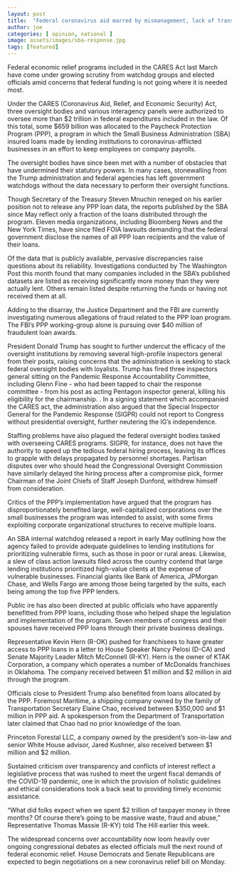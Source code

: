 ```yaml
---
layout: post
title:  "Federal coronavirus aid marred by mismanagement, lack of transparency"
author: joe
categories: [ opinion, national ]
image: assets/images/sba-response.jpg
tags: [featured]
---
```

Federal economic relief programs included in the CARES Act last March have come under growing scrutiny from watchdog groups and elected officials amid concerns that federal funding is not going where it is needed most.

Under the CARES (Coronavirus Aid, Relief, and Economic Security) Act, three oversight bodies and various interagency panels were authorized to oversee more than $2 trillion in federal expenditures included in the law. Of this total, some $659 billion was allocated to the Paycheck Protection Program (PPP), a program in which the Small Business Administration (SBA) insured loans made by lending institutions to coronavirus-afflicted businesses in an effort to keep employees on company payrolls. 

The oversight bodies have since been met with a number of obstacles that have undermined their statutory powers. In many cases, stonewalling from the Trump administration and federal agencies has left government watchdogs without the data necessary to perform their oversight functions. 

Though Secretary of the Treasury Steven Mnuchin reneged on his earlier position not to release any PPP loan data, the reports published by the SBA since May reflect only a fraction of the loans distributed through the program. Eleven media organizations, including Bloomberg News and the New York Times, have since filed FOIA lawsuits demanding that the federal government disclose the names of all PPP loan recipients and the value of their loans. 

Of the data that is publicly available, pervasive discrepancies raise questions about its reliability. Investigations conducted by The Washington Post this month found that many companies included in the SBA’s published datasets are listed as receiving significantly more money than they were actually lent. Others remain listed despite returning the funds or having not received them at all. 

Adding to the disarray, the Justice Department and the FBI are currently investigating numerous allegations of fraud related to the PPP loan program. The FBI’s PPP working-group alone is pursuing over $40 million of fraudulent loan awards.
	
President Donald Trump has sought to further undercut the efficacy of the oversight institutions by removing several high-profile inspectors general from their posts, raising concerns that the administration is seeking to stack federal oversight bodies with loyalists. Trump has fired three inspectors general sitting on the Pandemic Response Accountability Committee, including Glenn Fine - who had been tapped to chair the response committee - from his post as acting Pentagon inspector general, killing his eligibility for the chairmanship. . In a signing statement which accompanied the CARES act, the administration also argued that the Special Inspector General for the Pandemic Response (SIGPR) could not report to Congress without presidential oversight, further neutering the IG’s independence.

Staffing problems have also plagued the federal oversight bodies tasked with overseeing CARES programs. SIGPR, for instance, does not have the authority to speed up the tedious federal hiring process, leaving its offices to grapple with delays propagated by personnel shortages. Partisan disputes over who should head the Congressional Oversight Commission have similarly delayed the hiring process after a compromise pick, former Chairman of the Joint Chiefs of Staff Joseph Dunford, withdrew himself from consideration.  

Critics of the PPP’s implementation have argued that the program has disproportionately benefited large, well-capitalized corporations over the small businesses the program was intended to assist, with some firms exploiting corporate organizational structures to receive multiple loans. 

An SBA internal watchdog released a report in early May outlining how the agency failed to provide adequate guidelines to lending institutions for prioritizing vulnerable firms, such as those in poor or rural areas. Likewise, a slew of class action lawsuits filed across the country contend that large lending institutions prioritized high-value clients at the expense of vulnerable businesses. Financial giants like Bank of America, JPMorgan Chase, and Wells Fargo are among those being targeted by the suits, each being among the top five PPP lenders. 

Public ire has also been directed at public officials who have apparently benefitted from PPP loans, including those who helped shape the legislation and implementation of the program. 
Seven members of congress and their spouses have received PPP loans through their private business dealings. 

Representative Kevin Hern (R-OK) pushed for franchisees to have greater access to PPP loans in a letter to House Speaker Nancy Pelosi (D-CA) and Senate Majority Leader Mitch McConnell (R-KY). Hern is the owner of KTAK Corporation, a company which operates a number of McDonalds franchises in Oklahoma. The company received between $1 million and $2 million in aid through the program. 

Officials close to President Trump also benefited from loans allocated by the PPP. Foremost Maritime, a shipping company owned by the family of Transportation Secretary Elaine Chao, received between $350,000 and $1 million in PPP aid. A spokesperson from the Department of Transportation later claimed that Chao had no prior knowledge of the loan. 

Princeton Forestal LLC, a company owned by the president’s son-in-law and senior White House advisor, Jared Kushner, also received between $1 million and $2 million.

Sustained criticism over transparency and conflicts of interest reflect a legislative process that was rushed to meet the urgent fiscal demands of the COVID-19 pandemic, one in which the provision of holistic guidelines and ethical considerations took a back seat to providing timely economic assistance.

“What did folks expect when we spent $2 trillion of taxpayer money in three months? Of course there’s going to be massive waste, fraud and abuse,” Representative Thomas Massie (R-KY) told The Hill earlier this week.

The widespread concerns over accountability now loom heavily over ongoing congressional debates as elected officials mull the next round of federal economic relief. House Democrats and Senate Republicans are expected to begin negotiations on a new coronavirus relief bill on Monday.

